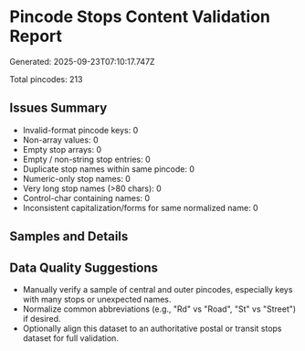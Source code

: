# Pincode Stops Content Validation Report
Generated: 2025-09-23T07:10:17.747Z

Total pincodes: 213

## Issues Summary

- Invalid-format pincode keys: 0
- Non-array values: 0
- Empty stop arrays: 0
- Empty / non-string stop entries: 0
- Duplicate stop names within same pincode: 0
- Numeric-only stop names: 0
- Very long stop names (>80 chars): 0
- Control-char containing names: 0
- Inconsistent capitalization/forms for same normalized name: 0

## Samples and Details

## Data Quality Suggestions
- Manually verify a sample of central and outer pincodes, especially keys with many stops or unexpected names.
- Normalize common abbreviations (e.g., "Rd" vs "Road", "St" vs "Street") if desired.
- Optionally align this dataset to an authoritative postal or transit stops dataset for full validation.